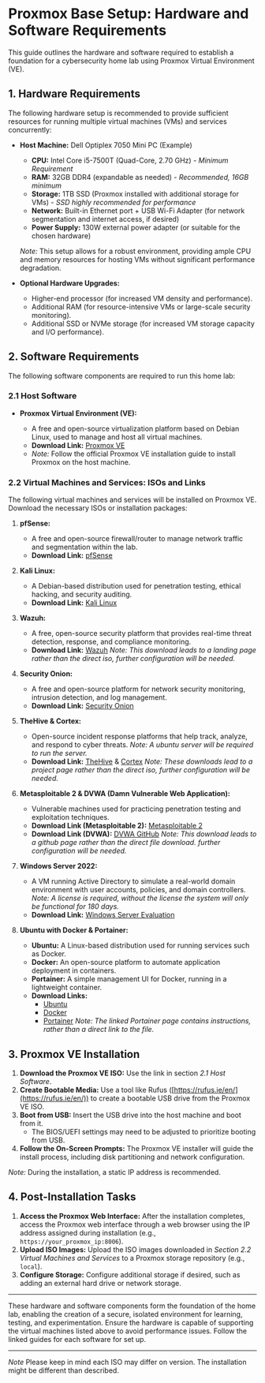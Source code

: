 # Proxmox Base Setup: Hardware and Software Requirements

This guide outlines the hardware and software required to establish a foundation for a cybersecurity home lab using Proxmox Virtual Environment (VE).

## 1. Hardware Requirements

The following hardware setup is recommended to provide sufficient resources for running multiple virtual machines (VMs) and services concurrently:

*   **Host Machine:** Dell Optiplex 7050 Mini PC (Example)

    *   **CPU:** Intel Core i5-7500T (Quad-Core, 2.70 GHz) - *Minimum Requirement*
    *   **RAM:** 32GB DDR4 (expandable as needed) - *Recommended, 16GB minimum*
    *   **Storage:** 1TB SSD (Proxmox installed with additional storage for VMs) - *SSD highly recommended for performance*
    *   **Network:** Built-in Ethernet port + USB Wi-Fi Adapter (for network segmentation and internet access, if desired)
    *   **Power Supply:** 130W external power adapter (or suitable for the chosen hardware)

    *Note:* This setup allows for a robust environment, providing ample CPU and memory resources for hosting VMs without significant performance degradation.

*   **Optional Hardware Upgrades:**

    *   Higher-end processor (for increased VM density and performance).
    *   Additional RAM (for resource-intensive VMs or large-scale security monitoring).
    *   Additional SSD or NVMe storage (for increased VM storage capacity and I/O performance).

## 2. Software Requirements

The following software components are required to run this home lab:

### 2.1 Host Software

*   **Proxmox Virtual Environment (VE):**

    *   A free and open-source virtualization platform based on Debian Linux, used to manage and host all virtual machines.
    *   **Download Link:** [Proxmox VE](https://www.proxmox.com/en/proxmox-ve)
    *   *Note:* Follow the official Proxmox VE installation guide to install Proxmox on the host machine.

### 2.2 Virtual Machines and Services: ISOs and Links

The following virtual machines and services will be installed on Proxmox VE. Download the necessary ISOs or installation packages:

1.  **pfSense:**

    *   A free and open-source firewall/router to manage network traffic and segmentation within the lab.
    *   **Download Link:** [pfSense](https://www.pfsense.org/download/)

2.  **Kali Linux:**

    *   A Debian-based distribution used for penetration testing, ethical hacking, and security auditing.
    *   **Download Link:** [Kali Linux](https://www.kali.org/get-kali/)

3.  **Wazuh:**

    *   A free, open-source security platform that provides real-time threat detection, response, and compliance monitoring.
    *   **Download Link:** [Wazuh](https://wazuh.com/)
        *Note: This download leads to a landing page rather than the direct iso, further configuration will be needed.*

4.  **Security Onion:**

    *   A free and open-source platform for network security monitoring, intrusion detection, and log management.
    *   **Download Link:** [Security Onion](https://securityonion.net/)

5.  **TheHive & Cortex:**

    *   Open-source incident response platforms that help track, analyze, and respond to cyber threats. *Note: A ubuntu server will be required to run the server.*
    *   **Download Link:** [TheHive](https://thehive-project.org/) & [Cortex](https://thehive-project.org/)
        *Note: These downloads lead to a project page rather than the direct iso, further configuration will be needed.*

6.  **Metasploitable 2 & DVWA (Damn Vulnerable Web Application):**

    *   Vulnerable machines used for practicing penetration testing and exploitation techniques.
    *   **Download Link (Metasploitable 2):** [Metasploitable 2](https://sourceforge.net/projects/metasploitable/files/Metasploitable2/)
    *   **Download Link (DVWA):** [DVWA GitHub](https://github.com/digininja/DVWA) *Note: This download leads to a github page rather than the direct file download. further configuration will be needed.*

7.  **Windows Server 2022:**

    *   A VM running Active Directory to simulate a real-world domain environment with user accounts, policies, and domain controllers. *Note: A license is required, without the license the system will only be functional for 180 days.*
    *   **Download Link:** [Windows Server Evaluation](https://www.microsoft.com/en-us/evalcenter/evaluate-windows-server)

8.  **Ubuntu with Docker & Portainer:**

    *   **Ubuntu:** A Linux-based distribution used for running services such as Docker.
    *   **Docker:** An open-source platform to automate application deployment in containers.
    *   **Portainer:** A simple management UI for Docker, running in a lightweight container.
    *   **Download Links:**
        *   [Ubuntu](https://ubuntu.com/download/server)
        *   [Docker](https://docs.docker.com/get-docker/)
        *   [Portainer](https://www.portainer.io/installation)
            *Note: The linked Portainer page contains instructions, rather than a direct link to the file.*

## 3. Proxmox VE Installation

1.  **Download the Proxmox VE ISO:** Use the link in section *2.1 Host Software*.
2.  **Create Bootable Media:** Use a tool like Rufus ([https://rufus.ie/en/](https://rufus.ie/en/)) to create a bootable USB drive from the Proxmox VE ISO.
3.  **Boot from USB:** Insert the USB drive into the host machine and boot from it.
    *   The BIOS/UEFI settings may need to be adjusted to prioritize booting from USB.
4.  **Follow the On-Screen Prompts:** The Proxmox VE installer will guide the install process, including disk partitioning and network configuration.

*Note:* During the installation, a static IP address is recommended.

## 4. Post-Installation Tasks

1.  **Access the Proxmox Web Interface:** After the installation completes, access the Proxmox web interface through a web browser using the IP address assigned during installation (e.g., `https://your_proxmox_ip:8006`).
2.  **Upload ISO Images:** Upload the ISO images downloaded in *Section 2.2 Virtual Machines and Services* to a Proxmox storage repository (e.g., `local`).
3.  **Configure Storage:** Configure additional storage if desired, such as adding an external hard drive or network storage.

---

These hardware and software components form the foundation of the home lab, enabling the creation of a secure, isolated environment for learning, testing, and experimentation. Ensure the hardware is capable of supporting the virtual machines listed above to avoid performance issues. Follow the linked guides for each software for set up.

---
*Note*
Please keep in mind each ISO may differ on version. The installation might be different than described.
